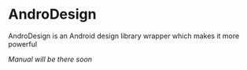 # AndroDesign
AndroDesign is an Android design library wrapper which makes it more powerful

*Manual will be there soon*
